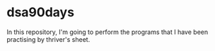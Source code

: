 # dsa90days
In this repository, I'm going to perform the programs that I have been practising by thriver's sheet.
